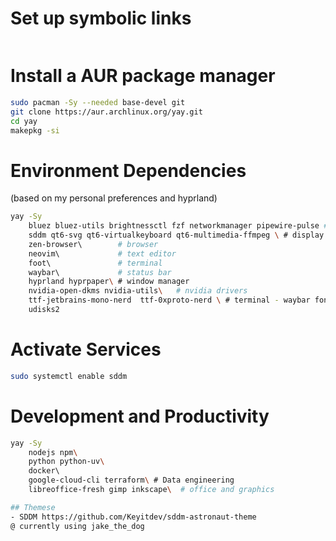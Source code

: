 # Set up symbolic links
```bash
```

# Install a AUR package manager
```bash
sudo pacman -Sy --needed base-devel git
git clone https://aur.archlinux.org/yay.git
cd yay
makepkg -si
```

# Environment Dependencies
(based on my personal preferences and hyprland)
```bash
yay -Sy
	bluez bluez-utils brightnessctl fzf networkmanager pipewire-pulse # utils
    sddm qt6-svg qt6-virtualkeyboard qt6-multimedia-ffmpeg \ # display manager
    zen-browser\        # browser
    neovim\             # text editor
    foot\               # terminal
    waybar\             # status bar
    hyprland hyprpaper\ # window manager
    nvidia-open-dkms nvidia-utils\   # nvidia drivers
    ttf-jetbrains-mono-nerd  ttf-0xproto-nerd \ # terminal - waybar font
    udisks2
```

# Activate Services
```bash
sudo systemctl enable sddm
```

# Development and Productivity
```bash
yay -Sy
    nodejs npm\        
    python python-uv\    
    docker\        
    google-cloud-cli terraform\ # Data engineering
    libreoffice-fresh gimp inkscape\  # office and graphics

## Themese
- SDDM https://github.com/Keyitdev/sddm-astronaut-theme
@ currently using jake_the_dog

